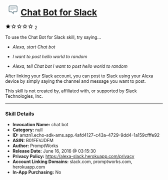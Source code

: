 # &nbsp;<img src="skill_icon" alt="Chat Bot for Slack icon" width="36"> [Chat Bot for Slack](http://alexa.amazon.com/#skills/amzn1.echo-sdk-ams.app.4afd4127-c43a-4729-9dd4-1a159cfffe92)
![1 stars](../../images/ic_star_black_18dp_1x.png)![1 stars](../../images/ic_star_border_black_18dp_1x.png)![1 stars](../../images/ic_star_border_black_18dp_1x.png)![1 stars](../../images/ic_star_border_black_18dp_1x.png)![1 stars](../../images/ic_star_border_black_18dp_1x.png) 2

To use the Chat Bot for Slack skill, try saying...

* *Alexa, start Chat bot*

* *I want to post hello world to random*

* *Alexa, tell Chat bot I want to post hello world to random*

After linking your Slack account, you can post to Slack using your Alexa device by simply saying the channel and message you want to post.

This skill is not created by, affiliated with, or supported by Slack Technologies, Inc.

***

### Skill Details

* **Invocation Name:** chat bot
* **Category:** null
* **ID:** amzn1.echo-sdk-ams.app.4afd4127-c43a-4729-9dd4-1a159cfffe92
* **ASIN:** B01FEVJDFM
* **Author:** PromptWorks
* **Release Date:** June 16, 2016 @ 03:15:30
* **Privacy Policy:** https://alexa-slack.herokuapp.com/privacy
* **Account Linking Domains:** slack.com, promptworks.com, herokuapp.com
* **In-App Purchasing:** No

